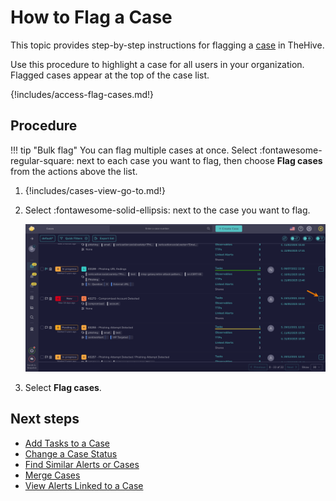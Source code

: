 # How to Flag a Case

This topic provides step-by-step instructions for flagging a [case](about-cases.md) in TheHive.

Use this procedure to highlight a case for all users in your organization. Flagged cases appear at the top of the case list.

{!includes/access-flag-cases.md!}

<h2>Procedure</h2>

!!! tip "Bulk flag"
    You can flag multiple cases at once. Select :fontawesome-regular-square: next to each case you want to flag, then choose **Flag cases** from the actions above the list.

1. {!includes/cases-view-go-to.md!}

2. Select :fontawesome-solid-ellipsis: next to the case you want to flag.

    ![Actions cases list](../../../images/user-guides/analyst-corner/cases/actions-case-list.png)

3. Select **Flag cases**.

<h2>Next steps</h2>

* [Add Tasks to a Case](add-tasks-to-a-case.md)
* [Change a Case Status](change-status-case.md)
* [Find Similar Alerts or Cases](find-similar-alerts-cases.md)
* [Merge Cases](merge-cases.md)
* [View Alerts Linked to a Case](view-alerts-linked-to-a-case.md)